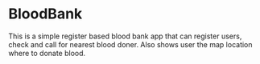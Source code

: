 # BloodBank
This is a simple register based blood bank app that can register users, check and call for nearest blood doner. Also shows user the map location where to donate blood.
